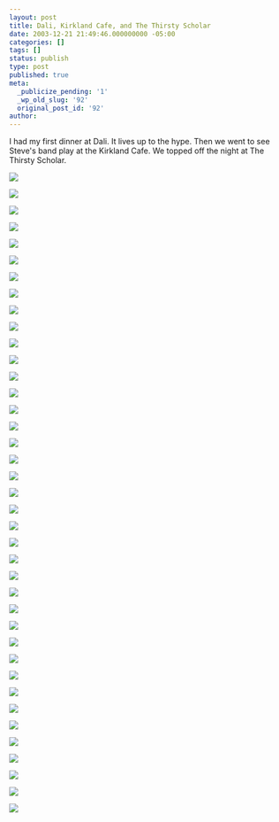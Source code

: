 ```yaml
---
layout: post
title: Dali, Kirkland Cafe, and The Thirsty Scholar
date: 2003-12-21 21:49:46.000000000 -05:00
categories: []
tags: []
status: publish
type: post
published: true
meta:
  _publicize_pending: '1'
  _wp_old_slug: '92'
  original_post_id: '92'
author: 
---
```

I had my first dinner at Dali.  It lives up to the hype.  Then we went to see Steve's band play at the Kirkland Cafe.  We topped off the night at The Thirsty Scholar.

<a href="/weblog/images/DCP_4194.JPG"><img src="/weblog/thumbnails/DCP_4194.JPG" /></a>
<!--more-->
<a href="/weblog/images/DCP_4190.JPG"><img src="/weblog/thumbnails/DCP_4190.JPG" /></a>

<a href="/weblog/images/DCP_4191.JPG"><img src="/weblog/thumbnails/DCP_4191.JPG" /></a>

<a href="/weblog/images/DCP_4192.JPG"><img src="/weblog/thumbnails/DCP_4192.JPG" /></a>

<a href="/weblog/images/DCP_4193.JPG"><img src="/weblog/thumbnails/DCP_4193.JPG" /></a>

<a href="/weblog/images/DCP_4196.JPG"><img src="/weblog/thumbnails/DCP_4196.JPG" /></a>

<a href="/weblog/images/DCP_4197.JPG"><img src="/weblog/thumbnails/DCP_4197.JPG" /></a>

<a href="/weblog/images/DCP_4198.JPG"><img src="/weblog/thumbnails/DCP_4198.JPG" /></a>

<a href="/weblog/images/DCP_4199.JPG"><img src="/weblog/thumbnails/DCP_4199.JPG" /></a>

<a href="/weblog/images/DCP_4200.JPG"><img src="/weblog/thumbnails/DCP_4200.JPG" /></a>

<a href="/weblog/images/DCP_4201.JPG"><img src="/weblog/thumbnails/DCP_4201.JPG" /></a>

<a href="/weblog/images/DCP_4202.JPG"><img src="/weblog/thumbnails/DCP_4202.JPG" /></a>

<a href="/weblog/images/DCP_4203.JPG"><img src="/weblog/thumbnails/DCP_4203.JPG" /></a>

<a href="/weblog/images/DCP_4206.JPG"><img src="/weblog/thumbnails/DCP_4206.JPG" /></a>

<a href="/weblog/images/DCP_4209.JPG"><img src="/weblog/thumbnails/DCP_4209.JPG" /></a>

<a href="/weblog/images/DCP_4211.JPG"><img src="/weblog/thumbnails/DCP_4211.JPG" /></a>

<a href="/weblog/images/DCP_4212.JPG"><img src="/weblog/thumbnails/DCP_4212.JPG" /></a>

<a href="/weblog/images/DCP_4213.JPG"><img src="/weblog/thumbnails/DCP_4213.JPG" /></a>

<a href="/weblog/images/DCP_4215.JPG"><img src="/weblog/thumbnails/DCP_4215.JPG" /></a>

<a href="/weblog/images/DCP_4218.JPG"><img src="/weblog/thumbnails/DCP_4218.JPG" /></a>

<a href="/weblog/images/DCP_4221.JPG"><img src="/weblog/thumbnails/DCP_4221.JPG" /></a>

<a href="/weblog/images/DCP_4222.JPG"><img src="/weblog/thumbnails/DCP_4222.JPG" /></a>

<a href="/weblog/images/DCP_4223.JPG"><img src="/weblog/thumbnails/DCP_4223.JPG" /></a>

<a href="/weblog/images/DCP_4224.JPG"><img src="/weblog/thumbnails/DCP_4224.JPG" /></a>

<a href="/weblog/images/DCP_4225.JPG"><img src="/weblog/thumbnails/DCP_4225.JPG" /></a>

<a href="/weblog/images/DCP_4226.JPG"><img src="/weblog/thumbnails/DCP_4226.JPG" /></a>

<a href="/weblog/images/DCP_4228.JPG"><img src="/weblog/thumbnails/DCP_4228.JPG" /></a>

<a href="/weblog/images/DCP_4230.JPG"><img src="/weblog/thumbnails/DCP_4230.JPG" /></a>

<a href="/weblog/images/DCP_4231.JPG"><img src="/weblog/thumbnails/DCP_4231.JPG" /></a>

<a href="/weblog/images/DCP_4233.JPG"><img src="/weblog/thumbnails/DCP_4233.JPG" /></a>

<a href="/weblog/images/DCP_4234.JPG"><img src="/weblog/thumbnails/DCP_4234.JPG" /></a>

<a href="/weblog/images/DCP_4235.JPG"><img src="/weblog/thumbnails/DCP_4235.JPG" /></a>

<a href="/weblog/images/DCP_4236.JPG"><img src="/weblog/thumbnails/DCP_4236.JPG" /></a>

<a href="/weblog/images/DCP_4237.JPG"><img src="/weblog/thumbnails/DCP_4237.JPG" /></a>

<a href="/weblog/images/DCP_4238.JPG"><img src="/weblog/thumbnails/DCP_4238.JPG" /></a>

<a href="/weblog/images/DCP_4239.JPG"><img src="/weblog/thumbnails/DCP_4239.JPG" /></a>

<a href="/weblog/images/DCP_4240.JPG"><img src="/weblog/thumbnails/DCP_4240.JPG" /></a>

<a href="/weblog/images/DCP_4241.JPG"><img src="/weblog/thumbnails/DCP_4241.JPG" /></a>

<a href="/weblog/images/DCP_4242.JPG"><img src="/weblog/thumbnails/DCP_4242.JPG" /></a>

